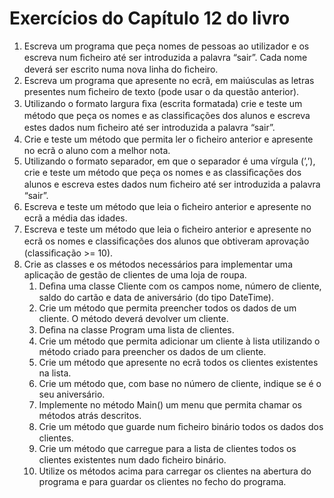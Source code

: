# Exercícios do Capítulo 12 do livro

1. Escreva um programa que peça nomes de pessoas ao utilizador e os escreva num ﬁcheiro até ser introduzida a palavra “sair”. Cada nome deverá ser escrito numa nova
linha do ﬁcheiro.
2. Escreva um programa que apresente no ecrã, em maiúsculas as letras presentes num ﬁcheiro de texto (pode usar o da questão anterior).
3. Utilizando o formato largura ﬁxa (escrita formatada) crie e teste um método que peça os nomes e as classiﬁcações dos alunos e escreva estes dados num ﬁcheiro até ser
introduzida a palavra “sair”.
4. Crie e teste um método que permita ler o ﬁcheiro anterior e apresente no ecrã o aluno com a melhor nota.
5. Utilizando o formato separador, em que o separador é uma vírgula (’,’), crie e teste um método que peça os nomes e as classiﬁcações dos alunos e escreva estes dados num
ﬁcheiro até ser introduzida a palavra “sair”.
6. Escreva e teste um método que leia o ﬁcheiro anterior e apresente no ecrã a média das idades.
7. Escreva e teste um método que leia o ﬁcheiro anterior e apresente no ecrã os nomes e classiﬁcações dos alunos que obtiveram aprovação (classiﬁcação >= 10).
8. Crie as classes e os métodos necessários para implementar uma aplicação de gestão de clientes de uma loja de roupa.
    1. Deﬁna uma classe Cliente com os campos nome, número de cliente, saldo do cartão e data de aniversário (do tipo DateTime).
    2. Crie um método que permita preencher todos os dados de um cliente. O método deverá devolver um cliente.
    3. Deﬁna na classe Program uma lista de clientes.
    4. Crie um método que permita adicionar um cliente à lista utilizando o método criado para preencher os dados de um cliente.
    5. Crie um método que apresente no ecrã todos os clientes existentes na lista.
    6. Crie um método que, com base no número de cliente, indique se é o seu aniversário.
    7. Implemente no método Main() um menu que permita chamar os métodos atrás descritos.
    8. Crie um método que guarde num ﬁcheiro binário todos os dados dos clientes.
    9. Crie um método que carregue para a lista de clientes todos os clientes existentes num dado ﬁcheiro binário.
    10. Utilize os métodos acima para carregar os clientes na abertura do programa e para guardar os clientes no fecho do programa.
